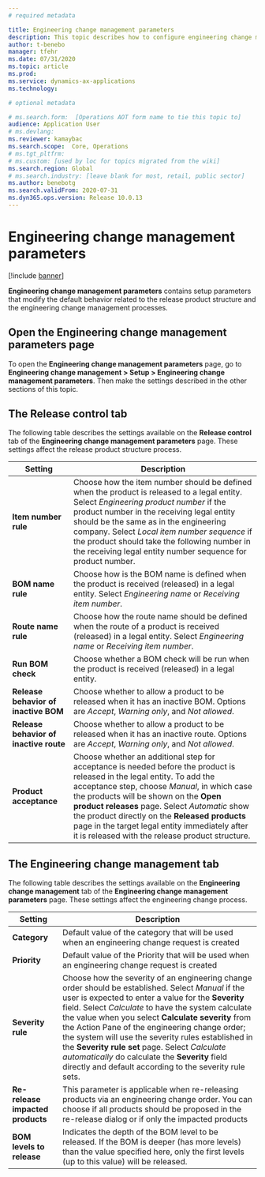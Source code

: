 ```yaml
---
# required metadata

title: Engineering change management parameters
description: This topic describes how to configure engineering change management features for Supply Chain Management.
author: t-benebo
manager: tfehr
ms.date: 07/31/2020
ms.topic: article
ms.prod: 
ms.service: dynamics-ax-applications
ms.technology: 

# optional metadata

# ms.search.form:  [Operations AOT form name to tie this topic to]
audience: Application User
# ms.devlang: 
ms.reviewer: kamaybac
ms.search.scope:  Core, Operations
# ms.tgt_pltfrm: 
# ms.custom: [used by loc for topics migrated from the wiki]
ms.search.region: Global
# ms.search.industry: [leave blank for most, retail, public sector]
ms.author: benebotg
ms.search.validFrom: 2020-07-31
ms.dyn365.ops.version: Release 10.0.13
---
```


# Engineering change management parameters

[!include [banner](../includes/banner.md)]

**Engineering change management parameters** contains setup parameters that modify the default behavior related to the release product structure and the engineering change management processes.

## Open the Engineering change management parameters page

To open the **Engineering change management parameters** page, go to **Engineering change management \> Setup \> Engineering change management parameters**. Then make the settings described in the other sections of this topic.

## The Release control tab

The following table describes the settings available on the **Release control** tab of the **Engineering change management parameters** page. These settings affect the release product structure process.

| Setting | Description |
| --- | --- |
| **Item number rule** | Choose how the item number should be defined when the product is released to a legal entity. Select *Engineering product number* if the product number in the receiving legal entity should be the same as in the engineering company. Select *Local item number sequence* if the product should take the following number in the receiving legal entity number sequence for product number.  |
| **BOM name rule** | Choose how is the BOM name is defined when the product is received (released) in a legal entity. Select *Engineering name* or *Receiving item number*. |
| **Route name rule** | Choose how the route name should be defined when the route of a product is received (released) in a legal entity. Select *Engineering name* or *Receiving item number*.  |
| **Run BOM check** | Choose whether a BOM check will be run when the product is received (released) in a legal entity. |
| **Release behavior of inactive BOM** | Choose whether to allow a product to be released when it has an inactive BOM. Options are *Accept*, *Warning only*, and *Not allowed*. |
| **Release behavior of inactive route** | Choose whether to allow a product to be released when it has an inactive route. Options are *Accept*, *Warning only*, and *Not allowed*.|
| **Product acceptance** | Choose whether an additional step for acceptance is needed before the product is released in the legal entity. To add the acceptance step, choose *Manual*, in which case the products will be shown on the **Open product releases** page. Select *Automatic* show the product directly on the **Released products** page in the target legal entity immediately after it is released with the release product structure. |

## The Engineering change management tab

The following table describes the settings available on the **Engineering change management** tab of the **Engineering change management parameters** page. These settings affect the engineering change process.

| Setting | Description |
| --- | --- |
| **Category** | Default value of the category that will be used when an engineering change request is created |
| **Priority** | Default value of the Priority that will be used when an engineering change request is created |
| **Severity rule** | Choose how the severity of an engineering change order should be established. Select *Manual* if the user is expected to enter a value for the **Severity** field. Select *Calculate* to have the system calculate the value when you select **Calculate severity** from the Action Pane of the engineering change order; the system will use the severity rules established in the **Severity rule set** page. Select *Calculate automatically* do calculate the **Severity** field directly and default according to the severity rule sets. |
| **Re-release impacted products** | This parameter is applicable when re-releasing products via an engineering change order. You can choose if all products should be proposed in the re-release dialog or if only the impacted products  |
| **BOM levels to release** | Indicates the depth of the BOM level to be released. If the BOM is deeper (has more levels) than the value specified here, only the first levels (up to this value) will be released. |
